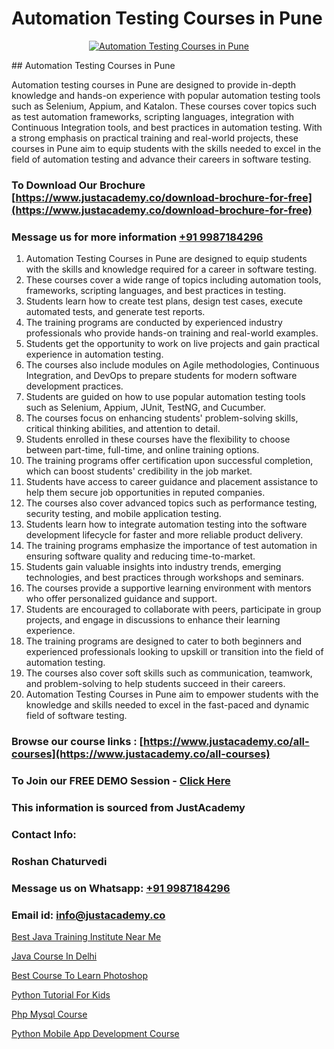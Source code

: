 # Automation Testing Courses in Pune

<p align="center">
  <a href="https://justacademy.co/program-detail/software-testing">
    <img src="https://justacademy.co/storage2/program_images/1704700438.webp" alt="Automation Testing Courses in Pune">
  </a>
</p>
## Automation Testing Courses in Pune

Automation testing courses in Pune are designed to provide in-depth knowledge and hands-on experience with popular automation testing tools such as Selenium, Appium, and Katalon. These courses cover topics such as test automation frameworks, scripting languages, integration with Continuous Integration tools, and best practices in automation testing. With a strong emphasis on practical training and real-world projects, these courses in Pune aim to equip students with the skills needed to excel in the field of automation testing and advance their careers in software testing.
### To Download Our Brochure [https://www.justacademy.co/download-brochure-for-free](https://www.justacademy.co/download-brochure-for-free)
### Message us for more information [+91 9987184296](https://api.whatsapp.com/send?phone=919987184296)
1) Automation Testing Courses in Pune are designed to equip students with the skills and knowledge required for a career in software testing.
2) These courses cover a wide range of topics including automation tools, frameworks, scripting languages, and best practices in testing.
3) Students learn how to create test plans, design test cases, execute automated tests, and generate test reports.
4) The training programs are conducted by experienced industry professionals who provide hands-on training and real-world examples.
5) Students get the opportunity to work on live projects and gain practical experience in automation testing.
6) The courses also include modules on Agile methodologies, Continuous Integration, and DevOps to prepare students for modern software development practices.
7) Students are guided on how to use popular automation testing tools such as Selenium, Appium, JUnit, TestNG, and Cucumber.
8) The courses focus on enhancing students' problem-solving skills, critical thinking abilities, and attention to detail.
9) Students enrolled in these courses have the flexibility to choose between part-time, full-time, and online training options.
10) The training programs offer certification upon successful completion, which can boost students' credibility in the job market.
11) Students have access to career guidance and placement assistance to help them secure job opportunities in reputed companies.
12) The courses also cover advanced topics such as performance testing, security testing, and mobile application testing.
13) Students learn how to integrate automation testing into the software development lifecycle for faster and more reliable product delivery.
14) The training programs emphasize the importance of test automation in ensuring software quality and reducing time-to-market.
15) Students gain valuable insights into industry trends, emerging technologies, and best practices through workshops and seminars.
16) The courses provide a supportive learning environment with mentors who offer personalized guidance and support.
17) Students are encouraged to collaborate with peers, participate in group projects, and engage in discussions to enhance their learning experience.
18) The training programs are designed to cater to both beginners and experienced professionals looking to upskill or transition into the field of automation testing.
19) The courses also cover soft skills such as communication, teamwork, and problem-solving to help students succeed in their careers.
20) Automation Testing Courses in Pune aim to empower students with the knowledge and skills needed to excel in the fast-paced and dynamic field of software testing.

### Browse our course links : [https://www.justacademy.co/all-courses](https://www.justacademy.co/all-courses) 
### To Join our FREE DEMO Session - [Click Here](https://www.justacademy.co/register-for-course-demo)


### This information is sourced from JustAcademy
### Contact Info:
### Roshan Chaturvedi
### Message us on Whatsapp: [+91 9987184296](https://api.whatsapp.com/send?phone=919987184296)
### Email id: [info@justacademy.co](mailto:info@justacademy.co)
                
[Best Java Training Institute Near Me](https://www.linkedin.com/pulse/best-java-training-institute-near-me-justacademy-boston-zmuae?trackingId=uyr5lNkipblzQWVX1MsDCg%3D%3D&lipi=urn%3Ali%3Apage%3Ad_flagship3_company_admin%3ByHVlcoLQTcuBfUU9SYITnA%3D%3D)

[Java Course In Delhi](https://www.linkedin.com/pulse/java-course-delhi-justacademy-mumbai-f1kpc/)

[Best Course To Learn Photoshop](https://medium.com/@mahi3106/best-course-to-learn-photoshop-b62ad87b1cfb)

[Python Tutorial For Kids](https://medium.com/@prempja40/python-tutorial-for-kids-0de7326e0eb0)

[Php Mysql Course](https://justacademyin.github.io/justacademy/php-mysql-course)

[Python Mobile App Development Course](https://justacademyin.github.io/Articles/Python-Mobile-App-Development-Course)

